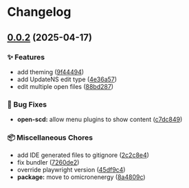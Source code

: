 # Changelog

## [0.0.2](https://github.com/stee-re/open-scd-core/compare/open-scd-core@v0.0.1...open-scd-core@v0.0.2) (2025-04-17)


### ✨ Features

* add theming ([9f44494](https://github.com/stee-re/open-scd-core/commit/9f4449421ca1f8e6b2ea0225bf8f25dbf3163b99))
* add UpdateNS edit type ([4e36a57](https://github.com/stee-re/open-scd-core/commit/4e36a575e468aa9867050ddc0b4402494e4a6205))
* edit multiple open files ([88bd287](https://github.com/stee-re/open-scd-core/commit/88bd2878e093763d4d848ed2dd0a0baa8421ae47))


### 🐞 Bug Fixes

* **open-scd:** allow menu plugins to show content ([c7dc849](https://github.com/stee-re/open-scd-core/commit/c7dc849fa84419ab605ffafd2b0ec7ce40136fc3))


### 📦 Miscellaneous Chores

* add IDE generated files to gitignore ([2c2c8e4](https://github.com/stee-re/open-scd-core/commit/2c2c8e4a1befee21aaebd3a7625817fc84078755))
* fix bundler ([7260de2](https://github.com/stee-re/open-scd-core/commit/7260de2800326eb7b132dcb6f79a5b1465701d4b))
* override playwright version ([45df9c4](https://github.com/stee-re/open-scd-core/commit/45df9c45aac94b6574af43a407d5aea811a2177e))
* **package:** move to omicronenergy ([8a4809c](https://github.com/stee-re/open-scd-core/commit/8a4809cd13f176c4e78cf2b436c649db767aac0d))
